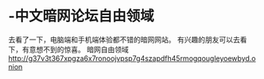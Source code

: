# -中文暗网论坛自由领域
去看了一下，电脑端和手机端体验都不错的暗网网站。
有兴趣的朋友可以去看下，有意想不到的惊喜。
暗网自由领域 
http://g37v3t367xpgza6x7ronoojvpsp7g4szapdfh45rmogqougleyoewbyd.onion
